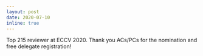 ```yaml
---
layout: post
date: 2020-07-10
inline: true
---
```


Top 215 reviewer at ECCV 2020. Thank you ACs/PCs for the nomination and free delegate registration!
